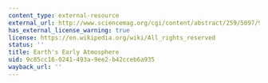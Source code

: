 ```yaml
---
content_type: external-resource
external_url: http://www.sciencemag.org/cgi/content/abstract/259/5097/920
has_external_license_warning: true
license: https://en.wikipedia.org/wiki/All_rights_reserved
status: ''
title: Earth's Early Atmosphere
uid: 9c85cc16-0241-493a-9ee2-b42cceb6a935
wayback_url: ''
---
```

